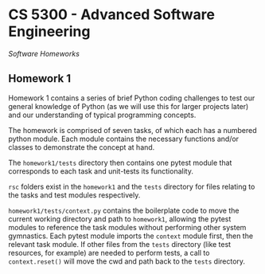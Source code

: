 # CS 5300 - Advanced Software Engineering
_Software Homeworks_

## Homework 1
Homework 1 contains a series of brief Python coding challenges to test our general knowledge of Python (as we will use this for larger projects later) and our understanding of typical programming concepts.

The homework is comprised of seven tasks, of which each has a numbered python module. Each module contains the necessary functions and/or classes to demonstrate the concept at hand.

The `homework1/tests` directory then contains one pytest module that corresponds to each task and unit-tests its functionality.

`rsc` folders exist in the `homework1` and the `tests` directory for files relating to the tasks and test modules respectively.

`homework1/tests/context.py` contains the boilerplate code to move the current working directory and path to `homework1`, allowing the pytest modules to reference the task modules without performing other system gymnastics. Each pytest module imports the `context` module first, then the relevant task module. If other files from the `tests` directory (like test resources, for example) are needed to perform tests, a call to `context.reset()` will move the cwd and path back to the `tests` directory.

